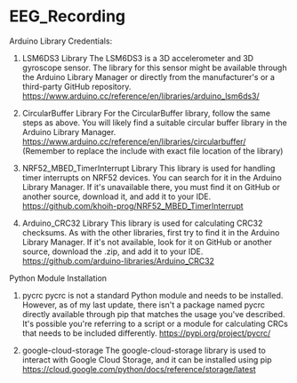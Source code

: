 # EEG_Recording
 
Arduino Library Credentials:
1. LSM6DS3 Library
The LSM6DS3 is a 3D accelerometer and 3D gyroscope sensor. The library for this sensor might be available through the Arduino Library Manager or directly from the manufacturer's or a third-party GitHub repository.
https://www.arduino.cc/reference/en/libraries/arduino_lsm6ds3/

2. CircularBuffer Library
For the CircularBuffer library, follow the same steps as above. You will likely find a suitable circular buffer library in the Arduino Library Manager.
https://www.arduino.cc/reference/en/libraries/circularbuffer/
(Remember to replace the include with exact file location of the library)

3. NRF52_MBED_TimerInterrupt Library
This library is used for handling timer interrupts on NRF52 devices. You can search for it in the Arduino Library Manager. If it's unavailable there, you must find it on GitHub or another source, download it, and add it to your IDE.
https://github.com/khoih-prog/NRF52_MBED_TimerInterrupt

4. Arduino_CRC32 Library
This library is used for calculating CRC32 checksums. As with the other libraries, first try to find it in the Arduino Library Manager. If it's not available, look for it on GitHub or another source, download the .zip, and add it to your IDE.
https://github.com/arduino-libraries/Arduino_CRC32


Python Module Installation
1. pycrc
pycrc is not a standard Python module and needs to be installed. However, as of my last update, there isn't a package named pycrc directly available through pip that matches the usage you've described. It's possible you're referring to a script or a module for calculating CRCs that needs to be included differently.
https://pypi.org/project/pycrc/

2. google-cloud-storage
The google-cloud-storage library is used to interact with Google Cloud Storage, and it can be installed using pip
https://cloud.google.com/python/docs/reference/storage/latest


